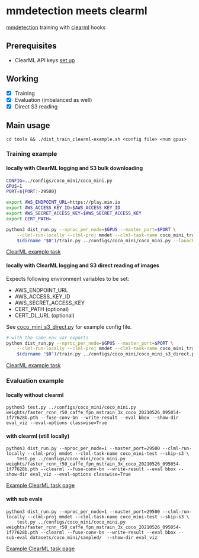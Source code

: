 # mmdetection meets clearml
[mmdetection](https://github.com/open-mmlab/mmdetection) training with [clearml](https://github.com/allegroai/clearml) hooks

## Prerequisites

- ClearML API keys [set up](https://clear.ml/docs/latest/docs/getting_started/ds/ds_first_steps)

## Working

- [x] Training
- [x] Evaluation (imbalanced as well)
- [x] Direct S3 reading

## Main usage

`cd tools && ./dist_train_clearml-example.sh <config file> <num gpus>`


### Training example

#### locally with ClearML logging and S3 bulk downloading

```bash
CONFIG=../configs/coco_mini/coco_mini.py
GPUS=1
PORT=${PORT:-29500}

export AWS_ENDPOINT_URL=https://play.min.io
export AWS_ACCESS_KEY_ID=$AWS_ACCESS_KEY_ID
export AWS_SECRET_ACCESS_KEY=$AWS_SECRET_ACCESS_KEY
export CERT_PATH=

python3 dist_run.py --nproc_per_node=$GPUS --master_port=$PORT \
    --clml-run-locally --clml-proj mmdet --clml-task-name coco_mini_train --download-models 'resnet50_msra-5891d200.pth' --s3-models-bucket mmdet-wts --s3-models-path '' --download-data coco_mini --s3-data-bucket coco --s3-data-path '' \
    $(dirname "$0")/train.py ../configs/coco_mini/coco_mini.py --launcher pytorch --clearml ${@:3} 
```

[ClearML example task](https://app.community.clear.ml/projects/90233d6aa54844a3b1b66eea7d952b26/experiments/56ffbc53039e49e181d5f8aba7c03b5a/output/log)


#### locally with ClearML logging and S3 direct reading of images

Expects following environment variables to be set: 
- AWS_ENDPOINT_URL
- AWS_ACCESS_KEY_ID
- AWS_SECRET_ACCESS_KEY
- CERT_PATH (optional)
- CERT_DL_URL (optional)

See [coco_mini_s3_direct.py](./configs/coco_mini/coco_mini_s3_direct.py) for example config file. 

```bash
# with the same env var exports
python dist_run.py --nproc_per_node=$GPUS --master_port=$PORT \
    --clml-run-locally --clml-proj mmdet --clml-task-name coco_mini_train_s3_direct --download-models 'resnet50_msra-5891d200.pth' --s3-models-bucket mmdet-wts --s3-models-path '' --s3-direct-read --download-data coco_mini/train.json coco_mini/val.json --s3-data-bucket coco --s3-data-path '' \
    $(dirname "$0")/train.py ../configs/coco_mini/coco_mini_s3_direct.py --launcher pytorch --clearml ${@:3} 
```

[ClearML example task](https://app.community.clear.ml/projects/90233d6aa54844a3b1b66eea7d952b26/experiments/e548da1ac7234fc2ab61161a3569f65d/output/log)


### Evaluation example

#### locally without clearml

```
python3 test.py ../configs/coco_mini/coco_mini.py weights/faster_rcnn_r50_caffe_fpn_mstrain_3x_coco_20210526_095054-1f77628b.pth --fuse-conv-bn --write-result --eval bbox --show-dir eval_viz --eval-options classwise=True
```

#### with clearml (still locally)

```
python3 dist_run.py --nproc_per_node=1 --master_port=29500 --clml-run-locally --clml-proj mmdet --clml-task-name coco_mini-test --skip-s3 \
    test.py ../configs/coco_mini/coco_mini.py weights/faster_rcnn_r50_caffe_fpn_mstrain_3x_coco_20210526_095054-1f77628b.pth --clearml --fuse-conv-bn --write-result --eval bbox --show-dir eval_viz --eval-options classwise=True
```

[Example ClearML task page](https://app.community.clear.ml/projects/90233d6aa54844a3b1b66eea7d952b26/experiments/d5492c5fb6a64a38b30ef38253e460fb/output/log)

#### with sub evals

```
python3 dist_run.py --nproc_per_node=1 --master_port=29500 --clml-run-locally --clml-proj mmdet --clml-task-name coco_mini-test --skip-s3 \
    test.py ../configs/coco_mini/coco_mini.py weights/faster_rcnn_r50_caffe_fpn_mstrain_3x_coco_20210526_095054-1f77628b.pth --clearml --fuse-conv-bn --write-result --eval bbox --sub-eval datasets/coco_mini/sampled/  --show-dir eval_viz
```

[Example ClearML task page](https://app.community.clear.ml/projects/90233d6aa54844a3b1b66eea7d952b26/experiments/108e6f2662b14557849167fa8a95fcb7/output/artifacts/other/test/output)
